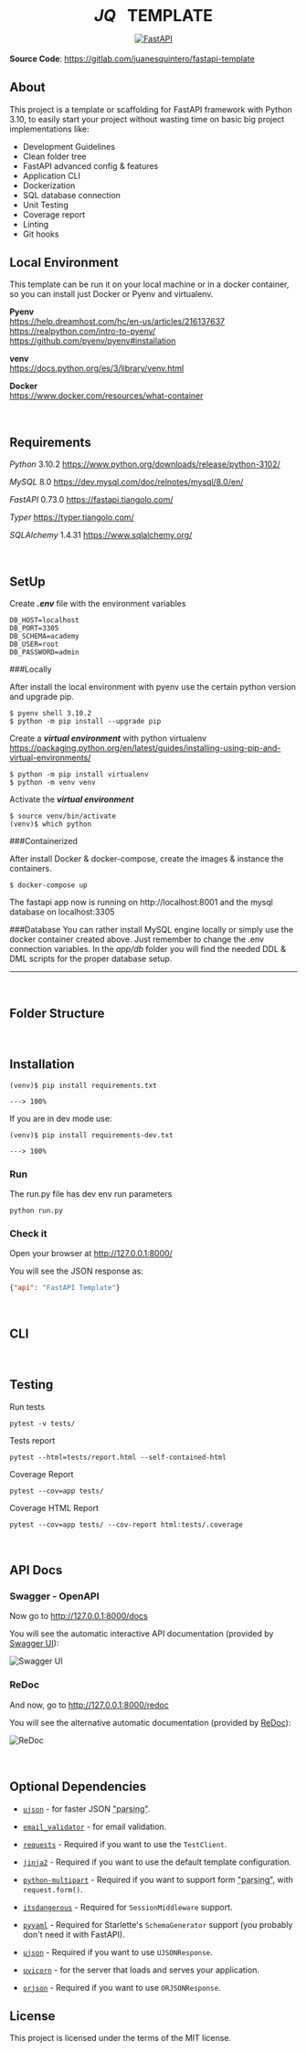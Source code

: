<p align="center">
  <a href="https://gitlab.com/juanesquintero/fastapi-template"><img src="https://fastapi.tiangolo.com/img/logo-margin/logo-teal.png" alt="FastAPI"></a>
  
  <h1 style="margin-top: -80px;" align="center">
    <i> JQ </i> &nbsp; TEMPLATE
  </h1>
</p>

<br>


**Source Code**: <a href="https://gitlab.com/juanesquintero/fastapi-template" target="_blank"> https://gitlab.com/juanesquintero/fastapi-template </a>

## About
This project is a template or scaffolding for FastAPI framework with Python 3.10, to easily start your project without wasting time on basic  big project implementations like:
  - Development Guidelines
  - Clean folder tree
  - FastAPI advanced config & features
  - Application CLI
  - Dockerization
  - SQL database connection
  - Unit Testing
  - Coverage report
  - Linting
  - Git hooks
  
## Local Environment
This template can be run it on your local machine or in a docker container,
so you can install just Docker or Pyenv and virtualenv.

  <b>Pyenv</b> <br>
  https://help.dreamhost.com/hc/en-us/articles/216137637 <br>
  https://realpython.com/intro-to-pyenv/
  https://github.com/pyenv/pyenv#installation
  
  <b>venv</b> <br>
  https://docs.python.org/es/3/library/venv.html

  <b>Docker</b> <br>
  https://www.docker.com/resources/what-container
   

<br>

## Requirements

<i>Python</i> 3.10.2
https://www.python.org/downloads/release/python-3102/

<i>MySQL</i> 8.0 
https://dev.mysql.com/doc/relnotes/mysql/8.0/en/

<i>FastAPI</i> 0.73.0
https://fastapi.tiangolo.com/

<i>Typer</i>
https://typer.tiangolo.com/

<i>SQLAlchemy</i> 1.4.31
https://www.sqlalchemy.org/

<br>


## SetUp

  Create <b><i>.env</i></b> file with the environment variables

    DB_HOST=localhost 
    DB_PORT=3305
    DB_SCHEMA=academy
    DB_USER=root
    DB_PASSWORD=admin

  ###Locally

  After install the local environment with pyenv use the certain python version and upgrade pip.
  
  ````console
  $ pyenv shell 3.10.2
  $ python -m pip install --upgrade pip
  ````

  Create a <b><i>virtual environment</i></b> with python virtualenv
  https://packaging.python.org/en/latest/guides/installing-using-pip-and-virtual-environments/

  ````console
  $ python -m pip install virtualenv 
  $ python -m venv venv
  ````

  Activate the <b><i>virtual environment</i></b>

  ````console
  $ source venv/bin/activate
  (venv)$ which python
  ````
  
  ###Containerized

  After install Docker & docker-compose, create the images & instance the containers.
  
  ````console
  $ docker-compose up
  ````

The fastapi app now is running on http://localhost:8001 and the mysql database on localhost:3305

###Database
You can rather install MySQL engine locally or simply use the docker container created above.
Just remember to change the .env connection variables.
In the <i>app/db</i> folder you will find the needed DDL & DML scripts for the proper database setup.



---

<br>

## Folder Structure  


<br>

## Installation
<div class="termy">

```console
(venv)$ pip install requirements.txt

---> 100%
```

</div>

If you are in dev mode use:

<div class="termy">

```console
(venv)$ pip install requirements-dev.txt

---> 100%
```

</div>


### Run
  The run.py file has dev env run parameters
  ```console
  python run.py
  ```
  

### Check it

Open your browser at <a href="http://127.0.0.1:8000/" class="external-link" target="_blank"> http://127.0.0.1:8000/ </a>

You will see the JSON response as:

```JSON
{"api": "FastAPI Template"}
```

<br>

## CLI  

<br>

## Testing
  Run tests 
  ```console
  pytest -v tests/
  ```
  Tests report 
  ```console  
  pytest --html=tests/report.html --self-contained-html
  ```
  Coverage Report
  ```console
  pytest --cov=app tests/
  ```
  Coverage HTML Report
  ```console
  pytest --cov=app tests/ --cov-report html:tests/.coverage
  ```

<br>

## API Docs

### Swagger - OpenAPI

Now go to <a href="http://127.0.0.1:8000/docs" class="external-link" target="_blank"> http://127.0.0.1:8000/docs </a>

You will see the automatic interactive API documentation (provided by <a href="https://github.com/swagger-api/swagger-ui" class="external-link" target="_blank">Swagger UI</a>):

![Swagger UI](https://fastapi.tiangolo.com/img/index/index-01-swagger-ui-simple.png)

### ReDoc

And now, go to <a href="http://127.0.0.1:8000/redoc" class="external-link" target="_blank">http://127.0.0.1:8000/redoc </a>

You will see the alternative automatic documentation (provided by <a href="https://github.com/Rebilly/ReDoc" class="external-link" target="_blank">ReDoc</a>):

![ReDoc](https://fastapi.tiangolo.com/img/index/index-02-redoc-simple.png)


<br> 

## Optional Dependencies


* <a href="https://github.com/esnme/ultrajson" target="_blank"><code>ujson</code></a> - for faster JSON <abbr title="converting the string that comes from an HTTP request into Python data">"parsing"</abbr>.
* <a href="https://github.com/JoshData/python-email-validator" target="_blank"><code>email_validator</code></a> - for email validation.


* <a href="https://requests.readthedocs.io" target="_blank"><code>requests</code></a> - Required if you want to use the `TestClient`.
* <a href="https://jinja.palletsprojects.com" target="_blank"><code>jinja2</code></a> - Required if you want to use the default template configuration.
* <a href="https://andrew-d.github.io/python-multipart/" target="_blank"><code>python-multipart</code></a> - Required if you want to support form <abbr title="converting the string that comes from an HTTP request into Python data">"parsing"</abbr>, with `request.form()`.
* <a href="https://pythonhosted.org/itsdangerous/" target="_blank"><code>itsdangerous</code></a> - Required for `SessionMiddleware` support.
* <a href="https://pyyaml.org/wiki/PyYAMLDocumentation" target="_blank"><code>pyyaml</code></a> - Required for Starlette's `SchemaGenerator` support (you probably don't need it with FastAPI).
* <a href="https://github.com/esnme/ultrajson" target="_blank"><code>ujson</code></a> - Required if you want to use `UJSONResponse`.


* <a href="https://www.uvicorn.org" target="_blank"><code>uvicorn</code></a> - for the server that loads and serves your application.
* <a href="https://github.com/ijl/orjson" target="_blank"><code>orjson</code></a> - Required if you want to use `ORJSONResponse`.



## License

This project is licensed under the terms of the MIT license.
